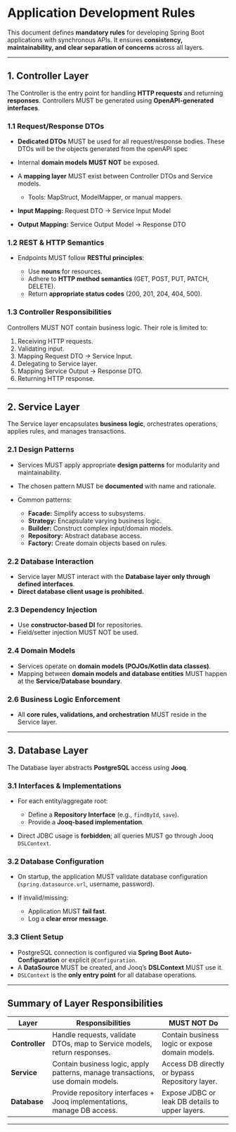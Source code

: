 # Application Development Rules

This document defines **mandatory rules** for developing Spring Boot applications with synchronous APIs.
It ensures **consistency, maintainability, and clear separation of concerns** across all layers.

---

## 1. Controller Layer

The Controller is the entry point for handling **HTTP requests** and returning **responses**.
Controllers MUST be generated using **OpenAPI-generated interfaces**.

### 1.1 Request/Response DTOs

* **Dedicated DTOs** MUST be used for all request/response bodies. These DTOs will be the objects generated from the openAPI spec
* Internal **domain models MUST NOT** be exposed.
* A **mapping layer** MUST exist between Controller DTOs and Service models.

    * Tools: MapStruct, ModelMapper, or manual mappers.
* **Input Mapping:** Request DTO → Service Input Model
* **Output Mapping:** Service Output Model → Response DTO

### 1.2 REST & HTTP Semantics

* Endpoints MUST follow **RESTful principles**:

    * Use **nouns** for resources.
    * Adhere to **HTTP method semantics** (GET, POST, PUT, PATCH, DELETE).
    * Return **appropriate status codes** (200, 201, 204, 404, 500).

### 1.3 Controller Responsibilities

Controllers MUST NOT contain business logic. Their role is limited to:

1. Receiving HTTP requests.
2. Validating input.
3. Mapping Request DTO → Service Input.
4. Delegating to Service layer.
5. Mapping Service Output → Response DTO.
6. Returning HTTP response.

---

## 2. Service Layer

The Service layer encapsulates **business logic**, orchestrates operations, applies rules, and manages transactions.

### 2.1 Design Patterns

* Services MUST apply appropriate **design patterns** for modularity and maintainability.
* The chosen pattern MUST be **documented** with name and rationale.
* Common patterns:

    * **Facade:** Simplify access to subsystems.
    * **Strategy:** Encapsulate varying business logic.
    * **Builder:** Construct complex input/domain models.
    * **Repository:** Abstract database access.
    * **Factory:** Create domain objects based on rules.

### 2.2 Database Interaction

* Service layer MUST interact with the **Database layer only through defined interfaces**.
* **Direct database client usage is prohibited.**

### 2.3 Dependency Injection

* Use **constructor-based DI** for repositories.
* Field/setter injection MUST NOT be used.

### 2.4 Domain Models

* Services operate on **domain models (POJOs/Kotlin data classes)**.
* Mapping between **domain models and database entities** MUST happen at the **Service/Database boundary**.

### 2.6 Business Logic Enforcement

* All **core rules, validations, and orchestration** MUST reside in the Service layer.

---

## 3. Database Layer

The Database layer abstracts **PostgreSQL** access using **Jooq**.

### 3.1 Interfaces & Implementations

* For each entity/aggregate root:

    * Define a **Repository Interface** (e.g., `findById`, `save`).
    * Provide a **Jooq-based implementation**.
* Direct JDBC usage is **forbidden**; all queries MUST go through Jooq `DSLContext`.

### 3.2 Database Configuration

* On startup, the application MUST validate database configuration (`spring.datasource.url`, username, password).
* If invalid/missing:

    * Application MUST **fail fast**.
    * Log a **clear error message**.

### 3.3 Client Setup

* PostgreSQL connection is configured via **Spring Boot Auto-Configuration** or explicit `@Configuration`.
* A **DataSource** MUST be created, and Jooq’s **DSLContext** MUST use it.
* `DSLContext` is the **only entry point** for all database operations.

---

## Summary of Layer Responsibilities

| Layer          | Responsibilities                                                                | MUST NOT Do                                     |
| -------------- | ------------------------------------------------------------------------------- | ----------------------------------------------- |
| **Controller** | Handle requests, validate DTOs, map to Service models, return responses.        | Contain business logic or expose domain models. |
| **Service**    | Contain business logic, apply patterns, manage transactions, use domain models. | Access DB directly or bypass Repository layer.  |
| **Database**   | Provide repository interfaces + Jooq implementations, manage DB access.         | Expose JDBC or leak DB details to upper layers. |

---
